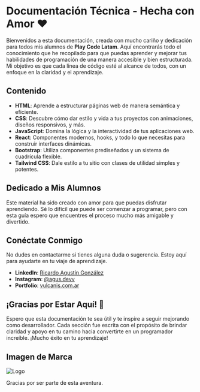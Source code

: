 # Documentación Técnica - Hecha con Amor ❤️

Bienvenidos a esta documentación, creada con mucho cariño y dedicación para todos mis alumnos de **Play Code Latam**. Aquí encontrarás todo el conocimiento que he recopilado para que puedas aprender y mejorar tus habilidades de programación de una manera accesible y bien estructurada. Mi objetivo es que cada línea de código esté al alcance de todos, con un enfoque en la claridad y el aprendizaje.

## Contenido

- **HTML**: Aprende a estructurar páginas web de manera semántica y eficiente.
- **CSS**: Descubre cómo dar estilo y vida a tus proyectos con animaciones, diseños responsivos, y más.
- **JavaScript**: Domina la lógica y la interactividad de tus aplicaciones web.
- **React**: Componentes modernos, hooks, y todo lo que necesitas para construir interfaces dinámicas.
- **Bootstrap**: Utiliza componentes prediseñados y un sistema de cuadrícula flexible.
- **Tailwind CSS**: Dale estilo a tu sitio con clases de utilidad simples y potentes.

## Dedicado a Mis Alumnos

Este material ha sido creado con amor para que puedas disfrutar aprendiendo. Sé lo difícil que puede ser comenzar a programar, pero con esta guía espero que encuentres el proceso mucho más amigable y divertido.

## Conéctate Conmigo

No dudes en contactarme si tienes alguna duda o sugerencia. Estoy aquí para ayudarte en tu viaje de aprendizaje.

- **LinkedIn**: [Ricardo Agustín González](https://www.linkedin.com/in/ricardoagustingonzalez/)
- **Instagram**: [@agus.devv](https://www.instagram.com/agus.devv/)
- **Portfolio**: [vulcanis.com.ar](http://vulcanis.com.ar)

## ¡Gracias por Estar Aquí! 🌟

Espero que esta documentación te sea útil y te inspire a seguir mejorando como desarrollador. Cada sección fue escrita con el propósito de brindar claridad y apoyo en tu camino hacia convertirte en un programador increíble. ¡Mucho éxito en tu aprendizaje!

## Imagen de Marca

![Logo](img/A.jpg)

Gracias por ser parte de esta aventura.
